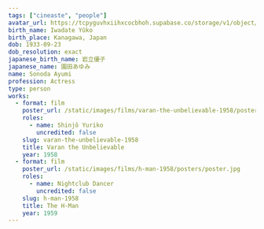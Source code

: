 ```yaml
---
tags: ["cineaste", "people"]
avatar_url: https://tcpyguvhxiihxcocbhoh.supabase.co/storage/v1/object/public/godzilla-cineaste-public/content/people/sonoda-ayumi/sonoda-ayumi.jpg
birth_name: Iwadate Yûko
birth_place: Kanagawa, Japan
dob: 1933-09-23
dob_resolution: exact
japanese_birth_name: 岩立優子
japanese_name: 園田あゆみ
name: Sonoda Ayumi
profession: Actress
type: person
works:
  - format: film
    poster_url: /static/images/films/varan-the-unbelievable-1958/posters/poster.jpg
    roles:
      - name: Shinjô Yuriko
        uncredited: false
    slug: varan-the-unbelievable-1958
    title: Varan the Unbelievable
    year: 1958
  - format: film
    poster_url: /static/images/films/h-man-1958/posters/poster.jpg
    roles:
      - name: Nightclub Dancer
        uncredited: false
    slug: h-man-1958
    title: The H-Man
    year: 1959
---
```

